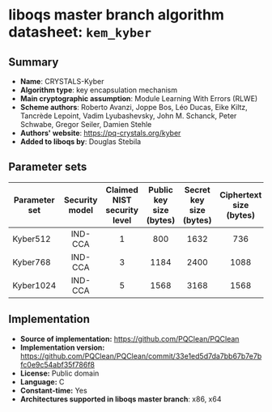 liboqs master branch algorithm datasheet: `kem_kyber`
=====================================================

Summary
-------

- **Name**: CRYSTALS-Kyber
- **Algorithm type**: key encapsulation mechanism
- **Main cryptographic assumption**: Module Learning With Errors (RLWE)
- **Scheme authors**: Roberto Avanzi, Joppe Bos, Léo Ducas, Eike Kiltz, Tancrède Lepoint, Vadim Lyubashevsky, John M. Schanck, Peter Schwabe, Gregor Seiler, Damien Stehle
- **Authors' website**: https://pq-crystals.org/kyber
- **Added to liboqs by**: Douglas Stebila

Parameter sets
--------------

| Parameter set | Security model | Claimed NIST security level | Public key size (bytes) | Secret key size (bytes) | Ciphertext size (bytes) | Shared secret size (bytes) |
|---------------|:--------------:|:---------------------------:|:-----------------------:|:-----------------------:|:-----------------------:|:--------------------------:|
| Kyber512      |     IND-CCA    |              1              |           800           |          1632           |            736          |             32             |
| Kyber768      |     IND-CCA    |              3              |          1184           |          2400           |           1088          |             32             |
| Kyber1024     |     IND-CCA    |              5              |          1568           |          3168           |           1568          |             32             |

Implementation
--------------

- **Source of implementation:** https://github.com/PQClean/PQClean
- **Implementation version:** https://github.com/PQClean/PQClean/commit/33e1ed5d7da7bb67b7e7bfc0e9c54abf35f786f8
- **License:** Public domain
- **Language:** C
- **Constant-time:** Yes
- **Architectures supported in liboqs master branch**: x86, x64
